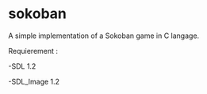 # sokoban

A simple implementation of a Sokoban game in C langage.

Requierement : 

  -SDL 1.2
  
  -SDL_Image 1.2
